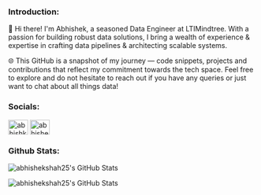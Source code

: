 <h3 align="left">Introduction:</h3>

👋 Hi there! I'm Abhishek, a seasoned Data Engineer at LTIMindtree. With a passion for building robust data solutions, I bring a wealth of experience & expertise in crafting data pipelines & architecting scalable systems.

🌐 This GitHub is a snapshot of my journey — code snippets, projects and contributions that reflect my commitment towards the tech space. Feel free to explore and do not hesitate to reach out if you have any queries or just want to chat about all things data!


<h3 align="left">Socials:</h3>

<a href="https://twitter.com/abhishk_twts" target="blank"><img align="center" src="https://raw.githubusercontent.com/rahuldkjain/github-profile-readme-generator/master/src/images/icons/Social/twitter.svg" alt="abhishk_twts" height="30" width="40" /></a>
<a href="https://linkedin.com/in/abhishek-shah-10" target="blank"><img align="center" src="https://raw.githubusercontent.com/rahuldkjain/github-profile-readme-generator/master/src/images/icons/Social/linked-in-alt.svg" alt="abhishek-shah-10" height="30" width="40" /></a>


<h3 align="left">Github Stats:</h3>

<p><img src="https://github-readme-stats.vercel.app/api/top-langs/?username=abhishekshah25&theme=dark&show_icons=true&hide_border=true&layout=compact" alt="abhishekshah25's GitHub Stats" /></p>

<p><img src="https://github-readme-streak-stats.herokuapp.com/?user=abhishekshah25&theme=default&hide_border=true" alt="abhishekshah25's GitHub Stats" /></p>

